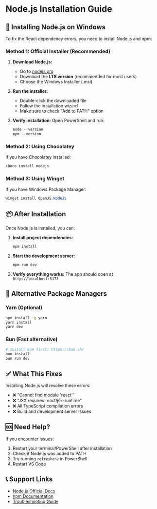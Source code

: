 # Node.js Installation Guide

## 🚀 Installing Node.js on Windows

To fix the React dependency errors, you need to install Node.js and npm:

### Method 1: Official Installer (Recommended)

1. **Download Node.js:**
   - Go to [nodejs.org](https://nodejs.org/)
   - Download the **LTS version** (recommended for most users)
   - Choose the Windows Installer (.msi)

2. **Run the installer:**
   - Double-click the downloaded file
   - Follow the installation wizard
   - Make sure to check "Add to PATH" option

3. **Verify installation:**
   Open PowerShell and run:
   ```powershell
   node --version
   npm --version
   ```

### Method 2: Using Chocolatey

If you have Chocolatey installed:
```powershell
choco install nodejs
```

### Method 3: Using Winget

If you have Windows Package Manager:
```powershell
winget install OpenJS.NodeJS
```

## 📦 After Installation

Once Node.js is installed, you can:

1. **Install project dependencies:**
   ```bash
   npm install
   ```

2. **Start the development server:**
   ```bash
   npm run dev
   ```

3. **Verify everything works:**
   The app should open at `http://localhost:5173`

## 🔧 Alternative Package Managers

### Yarn (Optional)
```bash
npm install -g yarn
yarn install
yarn dev
```

### Bun (Fast alternative)
```bash
# Install Bun first: https://bun.sh/
bun install
bun run dev
```

## ✅ What This Fixes

Installing Node.js will resolve these errors:
- ❌ "Cannot find module 'react'"
- ❌ "JSX requires react/jsx-runtime"
- ❌ All TypeScript compilation errors
- ❌ Build and development server issues

## 🆘 Need Help?

If you encounter issues:
1. Restart your terminal/PowerShell after installation
2. Check if Node.js was added to PATH
3. Try running `refreshenv` in PowerShell
4. Restart VS Code

## 📞 Support Links

- [Node.js Official Docs](https://nodejs.org/en/docs/)
- [npm Documentation](https://docs.npmjs.com/)
- [Troubleshooting Guide](https://docs.npmjs.com/troubleshooting)